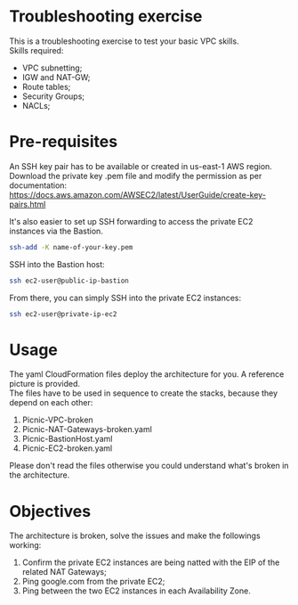 # Troubleshooting exercise
This is a troubleshooting exercise to test your basic VPC skills.  
Skills required:  
- VPC subnetting;  
- IGW and NAT-GW;  
- Route tables;  
- Security Groups;  
- NACLs;  
  
# Pre-requisites
An SSH key pair has to be available or created in us-east-1 AWS region.  
Download the private key .pem file and modify the permission as per documentation:  
https://docs.aws.amazon.com/AWSEC2/latest/UserGuide/create-key-pairs.html  

It's also easier to set up SSH forwarding to access the private EC2 instances via the Bastion.  
```bash
ssh-add -K name-of-your-key.pem
```
SSH into the Bastion host:
```bash
ssh ec2-user@public-ip-bastion
```
From there, you can simply SSH into the private EC2 instances:
```bash
ssh ec2-user@private-ip-ec2
```

# Usage
The yaml CloudFormation files deploy the architecture for you. A reference picture is provided.  
The files have to be used in sequence to create the stacks, because they depend on each other:  
1. Picnic-VPC-broken
2. Picnic-NAT-Gateways-broken.yaml  
3. Picnic-BastionHost.yaml  
4. Picnic-EC2-broken.yaml  

Please don't read the files otherwise you could understand what's broken in the architecture. 

# Objectives
The architecture is broken, solve the issues and make the followings working:  
1. Confirm the private EC2 instances are being natted with the EIP of the related NAT Gateways;  
2. Ping google.com from the private EC2;  
3. Ping between the two EC2 instances in each Availability Zone.
